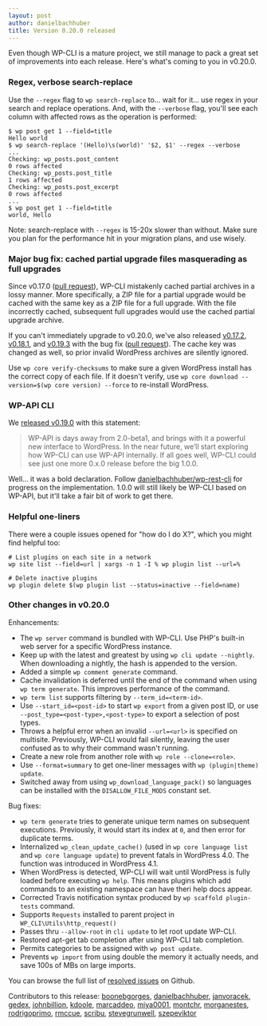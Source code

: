 ```yaml
---
layout: post
author: danielbachhuber
title: Version 0.20.0 released
---
```


Even though WP-CLI is a mature project, we still manage to pack a great set of improvements into each release. Here's what's coming to you in v0.20.0.

### Regex, verbose search-replace

Use the `--regex` flag to `wp search-replace` to... wait for it... use regex in your search and replace operations. And, with the `--verbose` flag, you'll see each column with affected rows as the operation is performed:

    $ wp post get 1 --field=title
    Hello world
    $ wp search-replace '(Hello)\s(world)' '$2, $1' --regex --verbose
    ...
    Checking: wp_posts.post_content
    0 rows affected
    Checking: wp_posts.post_title
    1 rows affected
    Checking: wp_posts.post_excerpt
    0 rows affected
    ...
    $ wp post get 1 --field=title
    world, Hello

Note: search-replace with `--regex` is 15-20x slower than without. Make sure you plan for the performance hit in your migration plans, and use wisely.

### Major bug fix: cached partial upgrade files masquerading as full upgrades

Since v0.17.0 ([pull request](https://github.com/wp-cli/wp-cli/pull/1320)), WP-CLI mistakenly cached partial archives in a lossy manner. More specifically, a ZIP file for a partial upgrade would be cached with the same key as a ZIP file for a full upgrade. With the file incorrectly cached, subsequent full upgrades would use the cached partial upgrade archive.

If you can't immediately upgrade to v0.20.0, we've also released [v0.17.2](https://github.com/wp-cli/wp-cli/releases/tag/v0.17.2), [v0.18.1](https://github.com/wp-cli/wp-cli/releases/tag/v0.18.1), and [v0.19.3](https://github.com/wp-cli/wp-cli/releases/tag/v0.19.3) with the bug fix ([pull request](https://github.com/wp-cli/wp-cli/pull/1901)). The cache key was changed as well, so prior invalid WordPress archives are silently ignored.

Use `wp core verify-checksums` to make sure a given WordPress install has the correct copy of each file. If it doesn't verify, use `wp core download --version=$(wp core version) --force` to re-install WordPress.

### WP-API CLI

We [released v0.19.0](https://wp-cli.org/blog/version-0.19.0.html) with this statement:

> WP-API is days away from 2.0-beta1, and brings with it a powerful new interface to WordPress. In the near future, we’ll start exploring how WP-CLI can use WP-API internally. If all goes well, WP-CLI could see just one more 0.x.0 release before the big 1.0.0.

Well... it was a bold declaration. Follow [danielbachhuber/wp-rest-cli](https://github.com/danielbachhuber/wp-rest-cli) for progress on the implementation. 1.0.0 will still likely be WP-CLI based on WP-API, but it'll take a fair bit of work to get there.

### Helpful one-liners

There were a couple issues opened for "how do I do X?", which you might find helpful too:

    # List plugins on each site in a network
    wp site list --field=url | xargs -n 1 -I % wp plugin list --url=%

    # Delete inactive plugins
    wp plugin delete $(wp plugin list --status=inactive --field=name)


### Other changes in v0.20.0

Enhancements:

* The `wp server` command is bundled with WP-CLI. Use PHP's built-in web server for a specific WordPress instance.
* Keep up with the latest and greatest by using `wp cli update --nightly`. When downloading a nightly, the hash is appended to the version.
* Added a simple `wp comment generate` command.
* Cache invalidation is deferred until the end of the command when using `wp term generate`. This improves performance of the command.
* `wp term list` supports filtering by `--term_id=<term-id>`.
* Use `--start_id=<post-id>` to start `wp export` from a given post ID, or use `--post_type=<post-type>,<post-type>` to export a selection of post types.
* Throws a helpful error when an invalid `--url=<url>` is specified on multisite. Previously, WP-CLI would fail silently, leaving the user confused as to why their command wasn't running.
* Create a new role from another role with `wp role --clone=<role>`.
* Use `--format=summary` to get one-liner messages with `wp (plugin|theme) update`.
* Switched away from using `wp_download_language_pack()` so languages can be installed with the `DISALLOW_FILE_MODS` constant set.

Bug fixes:

* `wp term generate` tries to generate unique term names on subsequent executions. Previously, it would start its index at `0`, and then error for duplicate terms.
* Internalized `wp_clean_update_cache()` (used in `wp core language list` and `wp core language update`) to prevent fatals in WordPress 4.0. The function was introduced in WordPress 4.1.
* When WordPress is detected, WP-CLI will wait until WordPress is fully loaded before executing `wp help`. This means plugins which add commands to an existing namespace can have theri help docs appear.
* Corrected Travis notification syntax produced by `wp scaffold plugin-tests` command.
* Supports `Requests` installed to parent project in `WP_CLI\Utils\http_request()`
* Passes thru `--allow-root` in `cli update` to let root update WP-CLI.
* Restored apt-get tab completion after using WP-CLI tab completion.
* Permits categories to be assigned with `wp post update`.
* Prevents `wp import` from using double the memory it actually needs, and save 100s of MBs on large imports.

You can browse the full list of [resolved issues](https://github.com/wp-cli/wp-cli/issues?q=milestone%3A0.20.0+is%3Aclosed) on Github.

Contributors to this release: [boonebgorges](https://github.com/boonebgorges), [danielbachhuber](https://github.com/danielbachhuber), [janvoracek](https://github.com/janvoracek), [gedex](https://github.com/gedex), [johnbillion](https://github.com/johnbillion), [kdoole](https://github.com/kdoole), [marcaddeo](https://github.com/marcaddeo), [miya0001](https://github.com/miya0001), [montchr](https://github.com/montchr), [morganestes](https://github.com/morganestes), [rodrigoprimo](https://github.com/rodrigoprimo), [rmccue](https://github.com/rmccue), [scribu](https://github.com/scribu), [stevegrunwell](https://github.com/stevegrunwell), [szepeviktor](https://github.com/szepeviktor)

